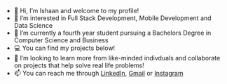 - 👋 Hi, I’m Ishaan and welcome to my profile!
- 👀 I’m interested in Full Stack Development, Mobile Development and Data Science
- 🌱 I’m currently a fourth year student pursuing a Bachelors Degree in Computer Science and Business
- 💻 You can find my projects below!
- 💞️ I’m looking to learn more from like-minded indivduals and collaborate on projects that help solve real life problems!
- 📫 You can reach me through [LinkedIn](https://www.linkedin.com/in/ishaan-rehmani/), [Gmail](ishaan.rehmani@gmail.com) or [Instagram](https://www.instagram.com/i_.rehmani_/)


<!---
Irehmani/Irehmani is a ✨ special ✨ repository because its `README.md` (this file) appears on your GitHub profile.
You can click the Preview link to take a look at your changes.
--->
